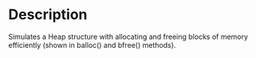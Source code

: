 # Description
Simulates a Heap structure with allocating and freeing blocks of memory efficiently (shown in balloc() and bfree() methods).
